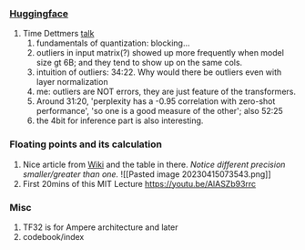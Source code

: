 ### [Huggingface](https://huggingface.co/blog/hf-bitsandbytes-integration) 
1. Time Dettmers [talk](https://youtu.be/jyOqtw4ry2w)
	1. fundamentals of quantization: blocking...
	2. outliers in input matrix(?) showed up more frequently when model size gt 6B; and they tend to show up on the same cols.
	3. intuition of outliers: 34:22. Why would there be outliers even with layer normalization
	4. me: outliers are NOT errors, they are just feature of the transformers.
	5. Around 31:20, 'perplexity has a -0.95 correlation with zero-shot performance', 'so one is a good measure of the other'; also 52:25
	6. the 4bit for inference part is also interesting.

### Floating points and its calculation
1. Nice article from [Wiki](https://en.wikipedia.org/wiki/Half-precision_floating-point_format) and the table in there. *Notice different precision smaller/greater than one.*
	![[Pasted image 20230415073543.png]]
2. First 20mins of this MIT Lecture https://youtu.be/AlASZb93rrc


### Misc
1. TF32 is for Ampere architecture and later
2. codebook/index